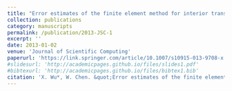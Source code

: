 ```yaml
---
title: "Error estimates of the finite element method for interior transmission problems"
collection: publications
category: manuscripts
permalink: /publication/2013-JSC-1
excerpt: ''
date: 2013-01-02
venue: 'Journal of Scientific Computing'
paperurl: 'https://link.springer.com/article/10.1007/s10915-013-9708-x'
#slidesurl: 'http://academicpages.github.io/files/slides1.pdf'
#bibtexurl: 'http://academicpages.github.io/files/bibtex1.bib'
citation: 'X. Wu*, W. Chen. &quot;Error estimates of the finite element method for interior transmission problems.&quot; <i>Journal of Scientific Computing</i>. 57(2), 331-348, 2013.'
---
```

